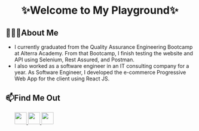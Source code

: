 <h1 align="center">✨Welcome to My Playground✨</h1>

## 👩🏻‍💻About Me

- I currently graduated from the Quality Assurance Engineering Bootcamp at Alterra Academy. From that Bootcamp, I finish testing the website and API using Selenium, Rest Assured, and Postman.
- I also worked as a software engineer in an IT consulting company for a year. As Software Engineer, I developed the e-commerce Progressive Web App for the client using React JS.

## 📫Find Me Out
<div align='left'>
  <ul>
    <a  href="https://t.me/ghalada"> 
     <img src="https://img.shields.io/badge/-Telegram-000?&logo=telegram"  height="32" >
    </a>
    <a href="https://www.linkedin.com/in/ghaldapb/">
      <img src="https://img.shields.io/badge/-LinkedIn-000?&logo=linkedin"  height="32" >
    </a>
    <a href="mailto:gputribalqis@gmail.com" target="_blank">
      <img src="https://img.shields.io/badge/-Gmail-000?&logo=gmail" height="32" />
    </a>
  </ul>
</div>
